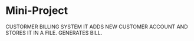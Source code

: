 # Mini-Project
CUSTORMER BILLING SYSTEM
IT ADDS NEW CUSTOMER ACCOUNT AND STORES IT IN A FILE.
GENERATES BILL.
